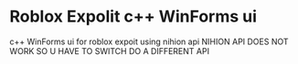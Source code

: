 # Roblox Expolit c++ WinForms ui
c++ WinForms ui for roblox expoit using nihion api
NIHION API DOES NOT WORK SO U HAVE TO SWITCH DO A DIFFERENT API
